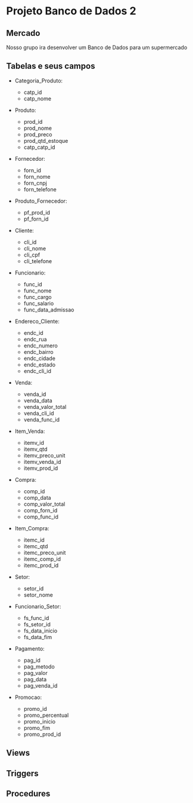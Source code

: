 # Projeto Banco de Dados 2

## Mercado
Nosso grupo ira desenvolver um Banco de Dados para um supermercado

## Tabelas e seus campos
- Categoria_Produto:
	- catp_id
	- catp_nome

- Produto: 
	- prod_id
	- prod_nome	
	- prod_preco 
	- prod_qtd_estoque
	- catp_catp_id 

- Fornecedor: 
	- forn_id 
	- forn_nome 
	- forn_cnpj 
	- forn_telefone

- Produto_Fornecedor: 
	- pf_prod_id 
	- pf_forn_id 

- Cliente: 
	- cli_id 
	- cli_nome 
	- cli_cpf 
	- cli_telefone 

- Funcionario: 
	- func_id 
	- func_nome 
	- func_cargo 
	- func_salario 
	- func_data_admissao 

- Endereco_Cliente: 
	- endc_id 
	- endc_rua 
	- endc_numero 
	- endc_bairro 
	- endc_cidade 
	- endc_estado 
	- endc_cli_id 

- Venda: 
	- venda_id 
	- venda_data 
	- venda_valor_total 
	- venda_cli_id 
	- venda_func_id 
	
- Item_Venda: 
	- itemv_id
	- itemv_qtd
	- itemv_preco_unit
	- itemv_venda_id
	- itemv_prod_id 

- Compra: 
	- comp_id
	- comp_data
	- comp_valor_total
	- comp_forn_id
	- comp_func_id 
	
- Item_Compra: 
	- itemc_id
	- itemc_qtd
	- itemc_preco_unit
	- itemc_comp_id
	- itemc_prod_id 

- Setor:
	- setor_id
	- setor_nome 

- Funcionario_Setor:
	- fs_func_id
	- fs_setor_id
	- fs_data_inicio
	- fs_data_fim 

- Pagamento: 
	- pag_id
	- pag_metodo
	- pag_valor
	- pag_data
	- pag_venda_id 

- Promocao: 
	- promo_id
	- promo_percentual
	- promo_inicio
	- promo_fim
	- promo_prod_id 

## Views

## Triggers

## Procedures
